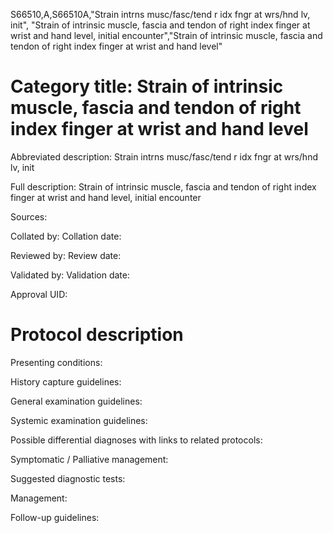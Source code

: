 S66510,A,S66510A,"Strain intrns musc/fasc/tend r idx fngr at wrs/hnd lv, init", "Strain of intrinsic muscle, fascia and tendon of right index finger at wrist and hand level, initial encounter","Strain of intrinsic muscle, fascia and tendon of right index finger at wrist and hand level"
# Category title: Strain of intrinsic muscle, fascia and tendon of right index finger at wrist and hand level

Abbreviated description: Strain intrns musc/fasc/tend r idx fngr at wrs/hnd lv, init

Full description: Strain of intrinsic muscle, fascia and tendon of right index finger at wrist and hand level, initial encounter

Sources:

Collated by:
Collation date:

Reviewed by:
Review date:

Validated by:
Validation date:

Approval UID:

# Protocol description

Presenting conditions:

History capture guidelines:

General examination guidelines:

Systemic examination guidelines:

Possible differential diagnoses with links to related protocols:

Symptomatic / Palliative management:

Suggested diagnostic tests:

Management:

Follow-up guidelines:
